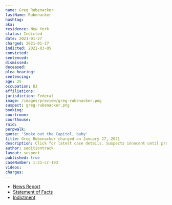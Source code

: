 ```yaml
---
name: Greg Rubenacker
lastName: Rubenacker
hashtag:
aka:
residence: New York
status: Indicted
date: 2021-01-27
charged: 2021-01-27
indicted: 2021-03-05
convicted: 
sentenced: 
dismissed: 
deceased:
plea_hearing:
sentencing:
age: 25
occupation: DJ
affiliations:
jurisdiction: Federal
image: /images/preview/greg-rubenacker.png
suspect: greg-rubenacker.png
booking:
courtroom:
courthouse:
raid:
perpwalk:
quote: 'Smoke out the Capitol, baby'
title: Greg Rubenacker charged on January 27, 2021
description: Click for latest case details. Suspects innocent until proven guilty.
author: seditiontrack
layout: suspect
published: true
caseNumber: 1:21-cr-193
videos:
charges:
---
```

- [News Report](https://www.washingtontimes.com/news/2021/feb/9/greg-rubenacker-new-yorker-arrested-in-capitol-rio/)
- [Statement of Facts](https://www.justice.gov/usao-dc/case-multi-defendant/file/1371506/download)
- [Indictment](https://www.justice.gov/usao-dc/case-multi-defendant/file/1377751/download)
